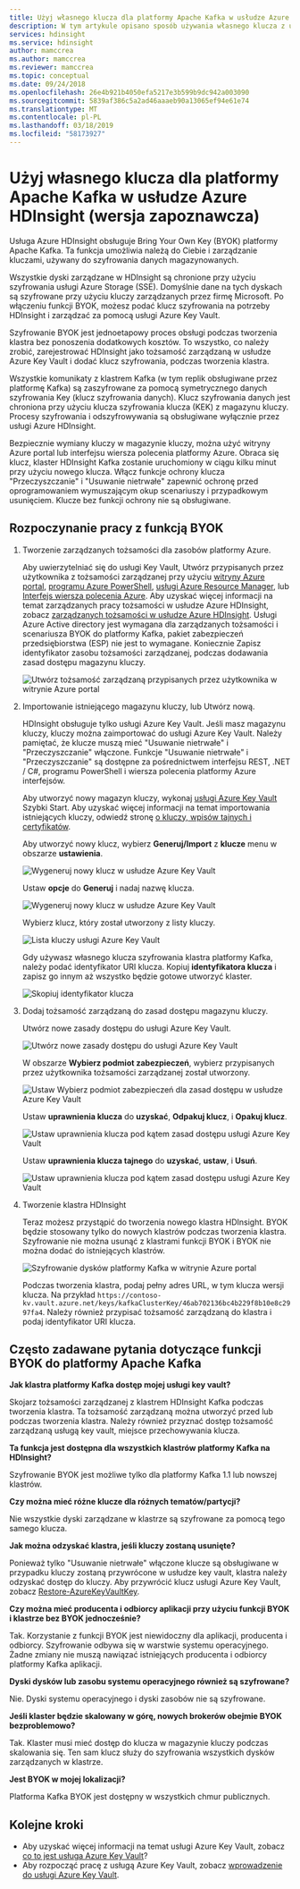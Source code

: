 ```yaml
---
title: Użyj własnego klucza dla platformy Apache Kafka w usłudze Azure HDInsight (wersja zapoznawcza)
description: W tym artykule opisano sposób używania własnego klucza z usługi Azure Key Vault do szyfrowania danych przechowywanych na platformie Apache Kafka w usłudze Azure HDInsight.
services: hdinsight
ms.service: hdinsight
author: mamccrea
ms.author: mamccrea
ms.reviewer: mamccrea
ms.topic: conceptual
ms.date: 09/24/2018
ms.openlocfilehash: 26e4b921b4050efa5217e3b599b9dc942a003090
ms.sourcegitcommit: 5839af386c5a2ad46aaaeb90a13065ef94e61e74
ms.translationtype: MT
ms.contentlocale: pl-PL
ms.lasthandoff: 03/18/2019
ms.locfileid: "58173927"
---
```

# <a name="bring-your-own-key-for-apache-kafka-on-azure-hdinsight-preview"></a>Użyj własnego klucza dla platformy Apache Kafka w usłudze Azure HDInsight (wersja zapoznawcza)

Usługa Azure HDInsight obsługuje Bring Your Own Key (BYOK) platformy Apache Kafka. Ta funkcja umożliwia należą do Ciebie i zarządzanie kluczami, używany do szyfrowania danych magazynowanych. 

Wszystkie dyski zarządzane w HDInsight są chronione przy użyciu szyfrowania usługi Azure Storage (SSE). Domyślnie dane na tych dyskach są szyfrowane przy użyciu kluczy zarządzanych przez firmę Microsoft. Po włączeniu funkcji BYOK, możesz podać klucz szyfrowania na potrzeby HDInsight i zarządzać za pomocą usługi Azure Key Vault. 

Szyfrowanie BYOK jest jednoetapowy proces obsługi podczas tworzenia klastra bez ponoszenia dodatkowych kosztów. To wszystko, co należy zrobić, zarejestrować HDInsight jako tożsamość zarządzaną w usłudze Azure Key Vault i dodać klucz szyfrowania, podczas tworzenia klastra.

Wszystkie komunikaty z klastrem Kafka (w tym replik obsługiwane przez platformę Kafka) są zaszyfrowane za pomocą symetrycznego danych szyfrowania Key (klucz szyfrowania danych). Klucz szyfrowania danych jest chroniona przy użyciu klucza szyfrowania klucza (KEK) z magazynu kluczy. Procesy szyfrowania i odszyfrowywania są obsługiwane wyłącznie przez usługi Azure HDInsight. 

Bezpiecznie wymiany kluczy w magazynie kluczy, można użyć witryny Azure portal lub interfejsu wiersza polecenia platformy Azure. Obraca się klucz, klaster HDInsight Kafka zostanie uruchomiony w ciągu kilku minut przy użyciu nowego klucza. Włącz funkcje ochrony klucza "Przeczyszczanie" i "Usuwanie nietrwałe" zapewnić ochronę przed oprogramowaniem wymuszającym okup scenariuszy i przypadkowym usunięciem. Klucze bez funkcji ochrony nie są obsługiwane.

## <a name="get-started-with-byok"></a>Rozpoczynanie pracy z funkcją BYOK

1. Tworzenie zarządzanych tożsamości dla zasobów platformy Azure.

   Aby uwierzytelniać się do usługi Key Vault, Utwórz przypisanych przez użytkownika z tożsamości zarządzanej przy użyciu [witryny Azure portal](../../active-directory/managed-identities-azure-resources/how-to-manage-ua-identity-portal.md), [programu Azure PowerShell](../../active-directory/managed-identities-azure-resources/how-to-manage-ua-identity-powershell.md), [usługi Azure Resource Manager](../../active-directory/managed-identities-azure-resources/how-to-manage-ua-identity-arm.md), lub [ Interfejs wiersza polecenia Azure](../../active-directory/managed-identities-azure-resources/how-to-manage-ua-identity-cli.md). Aby uzyskać więcej informacji na temat zarządzanych pracy tożsamości w usłudze Azure HDInsight, zobacz [zarządzanych tożsamości w usłudze Azure HDInsight](../hdinsight-managed-identities.md). Usługi Azure Active directory jest wymagana dla zarządzanych tożsamości i scenariusza BYOK do platformy Kafka, pakiet zabezpieczeń przedsiębiorstwa (ESP) nie jest to wymagane. Koniecznie Zapisz identyfikator zasobu tożsamości zarządzanej, podczas dodawania zasad dostępu magazynu kluczy.

   ![Utwórz tożsamość zarządzaną przypisanych przez użytkownika w witrynie Azure portal](./media/apache-kafka-byok/user-managed-identity-portal.png)

2. Importowanie istniejącego magazynu kluczy, lub Utwórz nową.

   HDInsight obsługuje tylko usługi Azure Key Vault. Jeśli masz magazynu kluczy, kluczy można zaimportować do usługi Azure Key Vault. Należy pamiętać, że klucze muszą mieć "Usuwanie nietrwałe" i "Przeczyszczanie" włączone. Funkcje "Usuwanie nietrwałe" i "Przeczyszczanie" są dostępne za pośrednictwem interfejsu REST, .NET / C#, programu PowerShell i wiersza polecenia platformy Azure interfejsów.

   Aby utworzyć nowy magazyn kluczy, wykonaj [usługi Azure Key Vault](../../key-vault/key-vault-overview.md) Szybki Start. Aby uzyskać więcej informacji na temat importowania istniejących kluczy, odwiedź stronę [o kluczy, wpisów tajnych i certyfikatów](../../key-vault/about-keys-secrets-and-certificates.md).

   Aby utworzyć nowy klucz, wybierz **Generuj/Import** z **klucze** menu w obszarze **ustawienia**.

   ![Wygeneruj nowy klucz w usłudze Azure Key Vault](./media/apache-kafka-byok/kafka-create-new-key.png)

   Ustaw **opcje** do **Generuj** i nadaj nazwę klucza.

   ![Wygeneruj nowy klucz w usłudze Azure Key Vault](./media/apache-kafka-byok/kafka-create-a-key.png)

   Wybierz klucz, który został utworzony z listy kluczy.

   ![Lista kluczy usługi Azure Key Vault](./media/apache-kafka-byok/kafka-key-vault-key-list.png)

   Gdy używasz własnego klucza szyfrowania klastra platformy Kafka, należy podać identyfikator URI klucza. Kopiuj **identyfikatora klucza** i zapisz go innym aż wszystko będzie gotowe utworzyć klaster.

   ![Skopiuj identyfikator klucza](./media/apache-kafka-byok/kafka-get-key-identifier.png)
   
3. Dodaj tożsamość zarządzaną do zasad dostępu magazynu kluczy.

   Utwórz nowe zasady dostępu do usługi Azure Key Vault.

   ![Utwórz nowe zasady dostępu do usługi Azure Key Vault](./media/apache-kafka-byok/add-key-vault-access-policy.png)

   W obszarze **Wybierz podmiot zabezpieczeń**, wybierz przypisanych przez użytkownika tożsamości zarządzanej został utworzony.

   ![Ustaw Wybierz podmiot zabezpieczeń dla zasad dostępu w usłudze Azure Key Vault](./media/apache-kafka-byok/add-key-vault-access-policy-select-principal.png)

   Ustaw **uprawnienia klucza** do **uzyskać**, **Odpakuj klucz**, i **Opakuj klucz**.

   ![Ustaw uprawnienia klucza pod kątem zasad dostępu usługi Azure Key Vault](./media/apache-kafka-byok/add-key-vault-access-policy-keys.png)

   Ustaw **uprawnienia klucza tajnego** do **uzyskać**, **ustaw**, i **Usuń**.

   ![Ustaw uprawnienia klucza pod kątem zasad dostępu usługi Azure Key Vault](./media/apache-kafka-byok/add-key-vault-access-policy-secrets.png)

4. Tworzenie klastra HDInsight

   Teraz możesz przystąpić do tworzenia nowego klastra HDInsight. BYOK będzie stosowany tylko do nowych klastrów podczas tworzenia klastra. Szyfrowanie nie można usunąć z klastrami funkcji BYOK i BYOK nie można dodać do istniejących klastrów.

   ![Szyfrowanie dysków platformy Kafka w witrynie Azure portal](./media/apache-kafka-byok/apache-kafka-byok-portal.png)

   Podczas tworzenia klastra, podaj pełny adres URL, w tym klucza wersji klucza. Na przykład `https://contoso-kv.vault.azure.net/keys/kafkaClusterKey/46ab702136bc4b229f8b10e8c2997fa4`. Należy również przypisać tożsamość zarządzaną do klastra i podaj identyfikator URI klucza.

## <a name="faq-for-byok-to-apache-kafka"></a>Często zadawane pytania dotyczące funkcji BYOK do platformy Apache Kafka

**Jak klastra platformy Kafka dostęp mojej usługi key vault?**

   Skojarz tożsamości zarządzanej z klastrem HDInsight Kafka podczas tworzenia klastra. Ta tożsamość zarządzaną można utworzyć przed lub podczas tworzenia klastra. Należy również przyznać dostęp tożsamość zarządzaną usługą key vault, miejsce przechowywania klucza.

**Ta funkcja jest dostępna dla wszystkich klastrów platformy Kafka na HDInsight?**

   Szyfrowanie BYOK jest możliwe tylko dla platformy Kafka 1.1 lub nowszej klastrów.

**Czy można mieć różne klucze dla różnych tematów/partycji?**

   Nie wszystkie dyski zarządzane w klastrze są szyfrowane za pomocą tego samego klucza.

**Jak można odzyskać klastra, jeśli kluczy zostaną usunięte?**

   Ponieważ tylko "Usuwanie nietrwałe" włączone klucze są obsługiwane w przypadku kluczy zostaną przywrócone w usłudze key vault, klastra należy odzyskać dostęp do kluczy. Aby przywrócić klucz usługi Azure Key Vault, zobacz [Restore-AzureKeyVaultKey](/powershell/module/azurerm.keyvault/restore-azurekeyvaultkey).

**Czy można mieć producenta i odbiorcy aplikacji przy użyciu funkcji BYOK i klastrze bez BYOK jednocześnie?**

   Tak. Korzystanie z funkcji BYOK jest niewidoczny dla aplikacji, producenta i odbiorcy. Szyfrowanie odbywa się w warstwie systemu operacyjnego. Żadne zmiany nie muszą nawiązać istniejących producenta i odbiorcy platformy Kafka aplikacji.

**Dyski dysków lub zasobu systemu operacyjnego również są szyfrowane?**

   Nie. Dyski systemu operacyjnego i dyski zasobów nie są szyfrowane.

**Jeśli klaster będzie skalowany w górę, nowych brokerów obejmie BYOK bezproblemowo?**

   Tak. Klaster musi mieć dostęp do klucza w magazynie kluczy podczas skalowania się. Ten sam klucz służy do szyfrowania wszystkich dysków zarządzanych w klastrze.

**Jest BYOK w mojej lokalizacji?**

   Platforma Kafka BYOK jest dostępny w wszystkich chmur publicznych.

## <a name="next-steps"></a>Kolejne kroki

* Aby uzyskać więcej informacji na temat usługi Azure Key Vault, zobacz [co to jest usługa Azure Key Vault](../../key-vault/key-vault-whatis.md)?
* Aby rozpocząć pracę z usługą Azure Key Vault, zobacz [wprowadzenie do usługi Azure Key Vault](../../key-vault/key-vault-overview.md).
